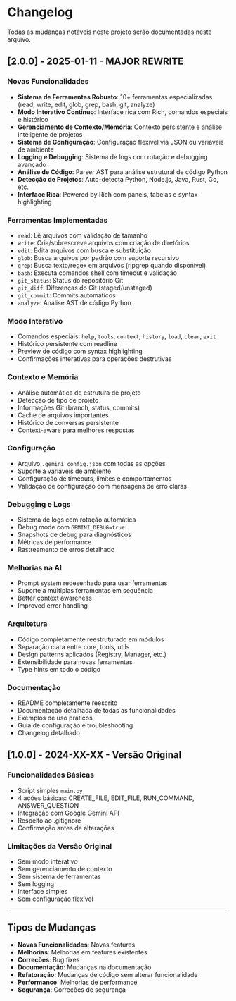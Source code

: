 # Changelog

Todas as mudanças notáveis neste projeto serão documentadas neste arquivo.

## [2.0.0] - 2025-01-11 - MAJOR REWRITE 

###  Novas Funcionalidades
- **Sistema de Ferramentas Robusto**: 10+ ferramentas especializadas (read, write, edit, glob, grep, bash, git, analyze)
- **Modo Interativo Contínuo**: Interface rica com Rich, comandos especiais e histórico
- **Gerenciamento de Contexto/Memória**: Contexto persistente e análise inteligente de projetos
- **Sistema de Configuração**: Configuração flexível via JSON ou variáveis de ambiente
- **Logging e Debugging**: Sistema de logs com rotação e debugging avançado
- **Análise de Código**: Parser AST para análise estrutural de código Python
- **Detecção de Projetos**: Auto-detecta Python, Node.js, Java, Rust, Go, etc.
- **Interface Rica**: Powered by Rich com panels, tabelas e syntax highlighting

###  Ferramentas Implementadas
- `read`: Lê arquivos com validação de tamanho
- `write`: Cria/sobrescreve arquivos com criação de diretórios
- `edit`: Edita arquivos com busca e substituição
- `glob`: Busca arquivos por padrão com suporte recursivo
- `grep`: Busca texto/regex em arquivos (ripgrep quando disponível)
- `bash`: Executa comandos shell com timeout e validação
- `git_status`: Status do repositório Git
- `git_diff`: Diferenças do Git (staged/unstaged)
- `git_commit`: Commits automáticos
- `analyze`: Análise AST de código Python

###  Modo Interativo
- Comandos especiais: `help`, `tools`, `context`, `history`, `load`, `clear`, `exit`
- Histórico persistente com readline
- Preview de código com syntax highlighting
- Confirmações interativas para operações destrutivas

###  Contexto e Memória
- Análise automática de estrutura de projeto
- Detecção de tipo de projeto
- Informações Git (branch, status, commits)
- Cache de arquivos importantes
- Histórico de conversas persistente
- Context-aware para melhores respostas

### Configuração
- Arquivo `.gemini_config.json` com todas as opções
- Suporte a variáveis de ambiente
- Configuração de timeouts, limites e comportamentos
- Validação de configuração com mensagens de erro claras

###  Debugging e Logs
- Sistema de logs com rotação automática
- Debug mode com `GEMINI_DEBUG=true`
- Snapshots de debug para diagnósticos
- Métricas de performance
- Rastreamento de erros detalhado

###  Melhorias na AI
- Prompt system redesenhado para usar ferramentas
- Suporte a múltiplas ferramentas em sequência
- Better context awareness
- Improved error handling

###  Arquitetura
- Código completamente reestruturado em módulos
- Separação clara entre core, tools, utils
- Design patterns aplicados (Registry, Manager, etc.)
- Extensibilidade para novas ferramentas
- Type hints em todo o código

###  Documentação
- README completamente reescrito
- Documentação detalhada de todas as funcionalidades
- Exemplos de uso práticos
- Guia de configuração e troubleshooting
- Changelog detalhado

## [1.0.0] - 2024-XX-XX - Versão Original

### Funcionalidades Básicas
- Script simples `main.py`
- 4 ações básicas: CREATE_FILE, EDIT_FILE, RUN_COMMAND, ANSWER_QUESTION
- Integração com Google Gemini API
- Respeito ao .gitignore
- Confirmação antes de alterações

### Limitações da Versão Original
- Sem modo interativo
- Sem gerenciamento de contexto
- Sem sistema de ferramentas
- Sem logging
- Interface simples
- Sem configuração flexível

---

## Tipos de Mudanças
-  **Novas Funcionalidades**: Novas features
-  **Melhorias**: Melhorias em features existentes
- **Correções**: Bug fixes
-  **Documentação**: Mudanças na documentação
-  **Refatoração**: Mudanças de código sem alterar funcionalidade
-  **Performance**: Melhorias de performance
-  **Segurança**: Correções de segurança